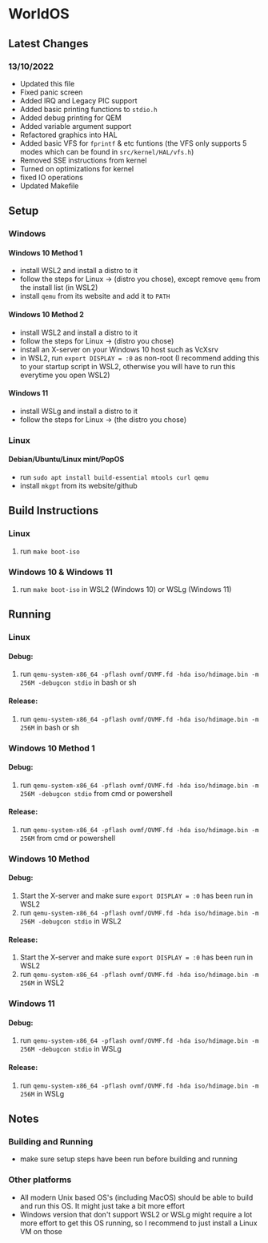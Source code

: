 # WorldOS

## Latest Changes

### 13/10/2022

- Updated this file
- Fixed panic screen
- Added IRQ and Legacy PIC support
- Added basic printing functions to `stdio.h`
- Added debug printing for QEM
- Added variable argument support
- Refactored graphics into HAL
- Added basic VFS for `fprintf` & etc funtions (the VFS only supports 5 modes which can be found in `src/kernel/HAL/vfs.h`)
- Removed SSE instructions from kernel
- Turned on optimizations for kernel
- fixed IO operations
- Updated Makefile

## Setup

### Windows

#### Windows 10 Method 1

- install WSL2 and install a distro to it
- follow the steps for Linux -> (distro you chose), except remove `qemu` from the install list (in WSL2)
- install `qemu` from its website and add it to `PATH`

#### Windows 10 Method 2

- install WSL2 and install a distro to it
- follow the steps for Linux -> (distro you chose)
- install an X-server on your Windows 10 host such as VcXsrv
- in WSL2, run `export DISPLAY = :0` as non-root (I recommend adding this to your startup script in WSL2, otherwise you will have to run this everytime you open WSL2)

#### Windows 11

- install WSLg and install a distro to it
- follow the steps for Linux -> (the distro you chose)

### Linux

#### Debian/Ubuntu/Linux mint/PopOS

- run `sudo apt install build-essential mtools curl qemu`
- install `mkgpt` from its website/github

## Build Instructions

### Linux

1. run `make boot-iso`

### Windows 10 & Windows 11

1. run `make boot-iso` in WSL2 (Windows 10) or WSLg (Windows 11)

## Running

### Linux

#### Debug:

1. run `qemu-system-x86_64 -pflash ovmf/OVMF.fd -hda iso/hdimage.bin -m 256M -debugcon stdio` in bash or sh

#### Release:

1. run `qemu-system-x86_64 -pflash ovmf/OVMF.fd -hda iso/hdimage.bin -m 256M` in bash or sh

### Windows 10 Method 1

#### Debug:

1. run `qemu-system-x86_64 -pflash ovmf/OVMF.fd -hda iso/hdimage.bin -m 256M -debugcon stdio` from cmd or powershell

#### Release:

1. run `qemu-system-x86_64 -pflash ovmf/OVMF.fd -hda iso/hdimage.bin -m 256M` from cmd or powershell

### Windows 10 Method

#### Debug:

1. Start the X-server and make sure `export DISPLAY = :0` has been run in WSL2
2. run `qemu-system-x86_64 -pflash ovmf/OVMF.fd -hda iso/hdimage.bin -m 256M -debugcon stdio` in WSL2

#### Release:

1. Start the X-server and make sure `export DISPLAY = :0` has been run in WSL2
2. run `qemu-system-x86_64 -pflash ovmf/OVMF.fd -hda iso/hdimage.bin -m 256M` in WSL2

### Windows 11

#### Debug:

1. run `qemu-system-x86_64 -pflash ovmf/OVMF.fd -hda iso/hdimage.bin -m 256M -debugcon stdio` in WSLg

#### Release:

1. run `qemu-system-x86_64 -pflash ovmf/OVMF.fd -hda iso/hdimage.bin -m 256M` in WSLg

## Notes

### Building and Running

- make sure setup steps have been run before building and running

### Other platforms

- All modern Unix based OS's (including MacOS) should be able to build and run this OS. It might just take a bit more effort
- Windows version that don't support WSL2 or WSLg might require a lot more effort to get this OS running, so I recommend to just install a Linux VM on those
